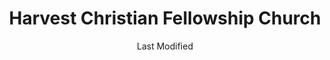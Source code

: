 ---
layout: location-page
date: Last Modified
description: "Local COVID-19 testing is available at Harvest Christian Fellowship Church in Riverside, California, USA."
permalink: "locations/california/riverside/harvest-christian-fellowship-church/"
tags:
  - locations
  - california
title: Harvest Christian Fellowship Church
state: California
stateAbbr: CA
hood: "Riverside"
address: "6115 Arlington Ave"
city: "Riverside"
zip: "92504"
mapUrl: "http://maps.apple.com/?q=Harvest+Christian+Fellowship+Church&address=6115+Arlington+Ave,Riverside,California,92504"
locationType: Drive-thru
phone: "800-945-6171 "
website: "undefined"
onlineBooking: undefined
closed: undefined
closedUpdate: April 16th, 2020
notes: "By appointment only. Only for individuals with symptoms. Open to all."
days: Hours unknown
ctaMessage: Call 800-945-6171 
ctaUrl: "tel:800-945-6171"
---